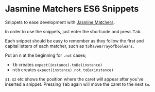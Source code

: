 # Jasmine Matchers ES6 Snippets

Snippets to ease development with [Jasmine Matchers](https://github.com/JamieMason/Jasmine-Matchers).

In order to use the snippets, just enter the shortcode and press <kbd>Tab</kbd>.

Each snippet should be easy to remember as they follow the first and capital letters of each matcher, such as <kbd>t</kbd>`o`<kbd>h</kbd>`ave`<kbd>a</kbd>`rray`<kbd>o</kbd>`f`<kbd>b</kbd>`ooleans`.

Put an <kbd>n</kbd> at the beginning for `.not` cases;

+ <kbd>t</kbd><kbd>b</kbd> creates `expect(instance).toBe(instance)`
+ <kbd>n</kbd><kbd>t</kbd><kbd>b</kbd> creates `expect(instance).not.toBe(instance)`

`$1`, `$2` etc shows the position where the caret will appear after you've inserted a snippet. Pressing <kbd>Tab</kbd> again will move the caret to the next `$n`.
